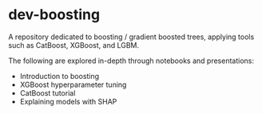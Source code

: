 # dev-boosting
A repository dedicated to boosting / gradient boosted trees, applying tools such as CatBoost, XGBoost, and LGBM.

The following are explored in-depth through notebooks and presentations:
- Introduction to boosting
- XGBoost hyperparameter tuning
- CatBoost tutorial
- Explaining models with SHAP

